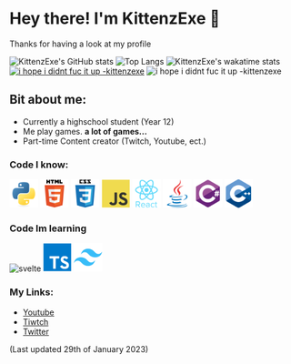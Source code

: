 # Hey there! I'm KittenzExe 👋
Thanks for having a look at my profile

![KittenzExe's GitHub stats](https://github-readme-stats-git-masterrstaa-rickstaa.vercel.app/api?username=kittenzexe&count_private=true&card_width=900&show_icons=true&theme=transparent&icon_color=7d77d7&border_color=7d77d7&title_color=7d77d7&text_color=aed3e7)
![Top Langs](https://github-readme-stats-git-masterrstaa-rickstaa.vercel.app/api/top-langs/?username=kittenzexe&count_private=true&show_icons=true&card_width=900&theme=transparent&langs_count=20&layout=compact&icon_color=7d77d7&border_color=7d77d7&title_color=7d77d7&text_color=aed3e7)
![KittenzExe's wakatime stats](https://github-readme-stats.vercel.app/api/wakatime?username=kittenzexe&theme=transparent&icon_color=7d77d7&layout=compact&border_color=7d77d7&title_color=7d77d7&text_color=aed3e7)
<a href="https://iaminyourwalls.run/marketplace"><img src="https://iaminyourwalls.run/fumo%20marketplace.png" alt="i hope i didnt fuc it up -kittenzexe" width="150" height="150"></a> <img src="https://user-images.githubusercontent.com/67358250/209953073-96a5a54e-008a-4853-8f5e-8669f9de2579.png" alt="i hope i didnt fuc it up -kittenzexe" width="150" height="150">


## Bit about me:
- Currently a highschool student (Year 12)
- Me play games. **a lot of games...**
- Part-time Content creator (Twitch, Youtube, ect.)
### Code I know:
<p align="left">
  <a> <img src="https://raw.githubusercontent.com/devicons/devicon/master/icons/python/python-original.svg" alt="python" width="50" height="50"/> </a> 
  <a> <img src="https://raw.githubusercontent.com/devicons/devicon/master/icons/html5/html5-original-wordmark.svg" alt="html5" width="50" height="50"/> </a>
  <a> <img src="https://raw.githubusercontent.com/devicons/devicon/master/icons/css3/css3-original-wordmark.svg" alt="css3" width="50" height="50"/> </a>
  <a> <img src="https://raw.githubusercontent.com/devicons/devicon/master/icons/javascript/javascript-original.svg" alt="javascript" width="50" height="50"/> </a>  
  <a> <img src="https://raw.githubusercontent.com/devicons/devicon/master/icons/react/react-original-wordmark.svg" alt="react" width="50" height="50"/> </a>
  <a> <img src="https://raw.githubusercontent.com/devicons/devicon/master/icons/java/java-original.svg" alt="java" width="50" height="50"/> </a>
  <a> <img src="https://raw.githubusercontent.com/devicons/devicon/master/icons/csharp/csharp-original.svg" alt="csharp" width="50" height="50"/> </a>
  <a> <img src="https://raw.githubusercontent.com/devicons/devicon/master/icons/cplusplus/cplusplus-original.svg" alt="cplusplus" width="50" height="50"/> </a>
</p>

### Code Im learning
<p align="left"> 
  <a> <img src="https://upload.wikimedia.org/wikipedia/commons/1/1b/Svelte_Logo.svg" alt="svelte" width="50" height="50"/> </a> 
  <a> <img src="https://raw.githubusercontent.com/devicons/devicon/master/icons/typescript/typescript-original.svg" alt="typescript" width="50" height="50"/> </a>
  <a> <img src="https://raw.githubusercontent.com/devicons/devicon/master/icons/tailwindcss/tailwindcss-plain.svg" alt="tailwindcss" width="50" height="50"/> </a>
</p>

### My Links:
- [Youtube](https://www.youtube.com/channel/UCnoHozM85RPHh2XtIigkz_Q)
- [Tiwtch](https://twitch.tv/kittenzexe)
- [Twitter](https://twitter.com/kittenzexe)

(Last updated 29th of January 2023)
